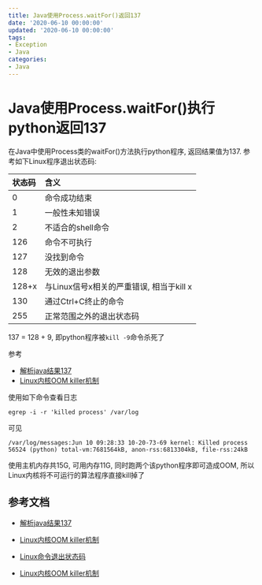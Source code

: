 ```yaml
---
title: Java使用Process.waitFor()返回137
date: '2020-06-10 00:00:00'
updated: '2020-06-10 00:00:00'
tags:
- Exception
- Java
categories:
- Java
---
```


# Java使用Process.waitFor()执行python返回137

在Java中使用Process类的waitFor()方法执行python程序, 返回结果值为137. 参考如下Linux程序退出状态码:

| 状态码 | 含义                                     |
| :----- | :--------------------------------------- |
| 0      | 命令成功结束                             |
| 1      | 一般性未知错误                           |
| 2      | 不适合的shell命令                        |
| 126    | 命令不可执行                             |
| 127    | 没找到命令                               |
| 128    | 无效的退出参数                           |
| 128+x  | 与Linux信号x相关的严重错误, 相当于kill x |
| 130    | 通过Ctrl+C终止的命令                     |
| 255    | 正常范围之外的退出状态码                 |

137 = 128 + 9, 即python程序被`kill -9`命令杀死了

参考

- [解析java结果137](https://www.jb51.cc/java/122123.html)
- [Linux内核OOM killer机制](https://blog.csdn.net/s_lisheng/article/details/82192613)

使用如下命令查看日志

```shell
egrep -i -r 'killed process' /var/log
```

可见

```
/var/log/messages:Jun 10 09:28:33 10-20-73-69 kernel: Killed process 56524 (python) total-vm:7681564kB, anon-rss:6813304kB, file-rss:24kB
```

使用主机内存共15G, 可用内存11G, 同时跑两个该python程序即可造成OOM, 所以Linux内核将不可运行的算法程序直接kill掉了

## 参考文档

- [解析java结果137](https://www.jb51.cc/java/122123.html)
- [Linux内核OOM killer机制](https://blog.csdn.net/s_lisheng/article/details/82192613)

- [Linux命令退出状态码](http:)
- [Linux内核OOM killer机制](http:)
